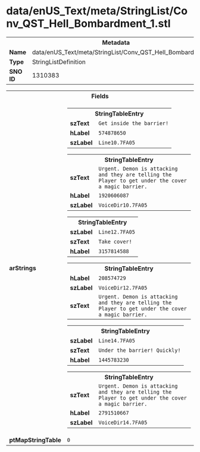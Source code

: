 <h1>data/enUS_Text/meta/StringList/Conv_QST_Hell_Bombardment_1.stl</h1><table><tr><th colspan="100%">Metadata</th></tr><tr><td><b>Name</b></td><td>data/enUS_Text/meta/StringList/Conv_QST_Hell_Bombardment_1.stl</td></tr><tr><td><b>Type</b></td><td>StringListDefinition</td></tr><tr><td><b>SNO ID</b></td><td>1310383</td></tr></table>

<table><tr><th colspan="100%">Fields</th></tr><tr><td><b>arStrings</b></td><td><table><tr><th colspan="100%">StringTableEntry</th></tr><tr><td><b>szText</b></td><td><code>Get inside the barrier!</code></td></tr><tr><td><b>hLabel</b></td><td><code>574878650</code></td></tr><tr><td><b>szLabel</b></td><td><code>Line10.7FA05</code></td></tr></table>


<table><tr><th colspan="100%">StringTableEntry</th></tr><tr><td><b>szText</b></td><td><code>Urgent. Demon is attacking and they are telling the Player to get under the cover a magic barrier.</code></td></tr><tr><td><b>hLabel</b></td><td><code>1920606087</code></td></tr><tr><td><b>szLabel</b></td><td><code>VoiceDir10.7FA05</code></td></tr></table>


<table><tr><th colspan="100%">StringTableEntry</th></tr><tr><td><b>szLabel</b></td><td><code>Line12.7FA05</code></td></tr><tr><td><b>szText</b></td><td><code>Take cover!</code></td></tr><tr><td><b>hLabel</b></td><td><code>3157814588</code></td></tr></table>


<table><tr><th colspan="100%">StringTableEntry</th></tr><tr><td><b>hLabel</b></td><td><code>208574729</code></td></tr><tr><td><b>szLabel</b></td><td><code>VoiceDir12.7FA05</code></td></tr><tr><td><b>szText</b></td><td><code>Urgent. Demon is attacking and they are telling the Player to get under the cover a magic barrier.</code></td></tr></table>


<table><tr><th colspan="100%">StringTableEntry</th></tr><tr><td><b>szLabel</b></td><td><code>Line14.7FA05</code></td></tr><tr><td><b>szText</b></td><td><code>Under the barrier! Quickly!</code></td></tr><tr><td><b>hLabel</b></td><td><code>1445783230</code></td></tr></table>


<table><tr><th colspan="100%">StringTableEntry</th></tr><tr><td><b>szText</b></td><td><code>Urgent. Demon is attacking and they are telling the Player to get under the cover a magic barrier.</code></td></tr><tr><td><b>hLabel</b></td><td><code>2791510667</code></td></tr><tr><td><b>szLabel</b></td><td><code>VoiceDir14.7FA05</code></td></tr></table>


</td></tr><tr><td><b>ptMapStringTable</b></td><td><code>0</code></td></tr></table>


